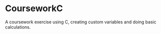 # CourseworkC
A coursework exercise using C, creating custom variables and doing basic calculations.
